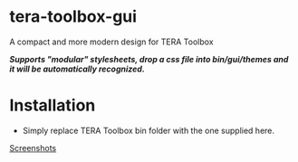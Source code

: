 # tera-toolbox-gui
A compact and more modern design for TERA Toolbox

***Supports "modular" stylesheets, drop a css file into bin/gui/themes and it will be automatically recognized.***

# Installation
- Simply replace TERA Toolbox bin folder with the one supplied here.

[Screenshots](https://imgur.com/a/7BAqKk5)
